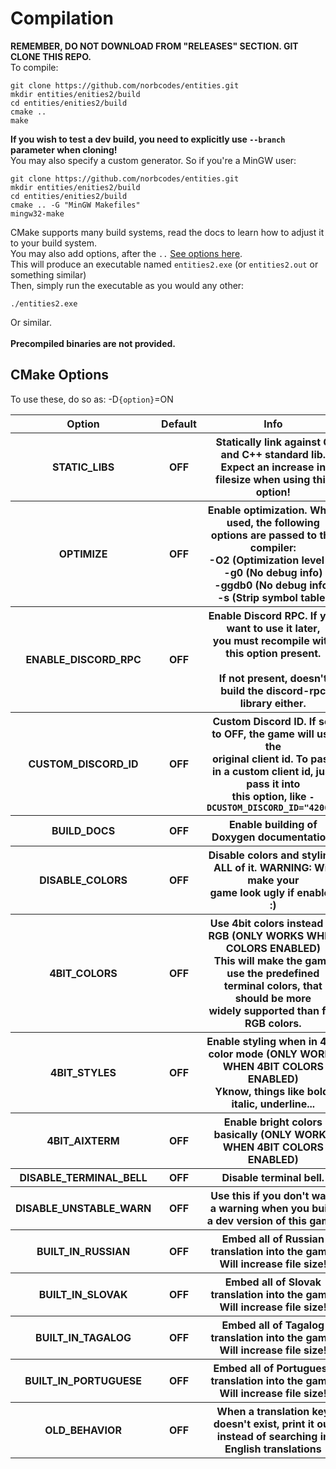 <h1>Compilation</h1>
<p>
<b>REMEMBER, DO NOT DOWNLOAD FROM "RELEASES" SECTION. GIT CLONE THIS REPO.</b><br>
To compile:
<pre><code>git clone https://github.com/norbcodes/entities.git
mkdir entities/enities2/build
cd entities/enities2/build
cmake ..
make
</code></pre>
<b>If you wish to test a dev build, you need to explicitly use <code>--branch</code> parameter when cloning!</b><br>
You may also specify a custom generator. So if you're a MinGW user:
<pre><code>git clone https://github.com/norbcodes/entities.git
mkdir entities/enities2/build
cd entities/enities2/build
cmake .. -G "MinGW Makefiles"
mingw32-make
</code></pre>
CMake supports many build systems, read the docs to learn how to adjust it to your build system.<br>
You may also add options, after the <code>..</code> <a href="#options">See options here</a>.<br>
This will produce an executable named <code>entities2.exe</code> (or <code>entities2.out</code> or something similar)
<br>
Then, simply run the executable as you would any other:
<pre><code>./entities2.exe</code></pre>
Or similar.<br><br>
<b>Precompiled binaries are not provided.</b>
</p>

<a id="options"></a>
<h2>CMake Options</h2>
<p>To use these, do so as: -D<code>{option}</code>=ON</p>
<table>
    <tr>
        <th>Option</th>
        <th>Default</th>
        <th>Info</th>
    </tr>
    <tr>
        <th>STATIC_LIBS</th>
        <th>OFF</th>
        <th>Statically link against C and C++ standard lib.<br>Expect an increase in filesize when using this option!</th>
    </tr>
    <tr>
        <th>OPTIMIZE</th>
        <th>OFF</th>
        <th>Enable optimization. When used, the following<br>options are passed to the compiler:<br><b>-O2</b> (Optimization level 2)<br><b>-g0</b> (No debug info)<br><b>-ggdb0</b> (No debug info)<br><b>-s</b> (Strip symbol table)</th>
    </tr>
    <tr>
        <th>ENABLE_DISCORD_RPC</th>
        <th>OFF</th>
        <th>Enable Discord RPC. If you want to use it later,<br>you must recompile with this option present.<br><br>If not present, doesn't build the discord-rpc library either.</th>
    </tr>
    <tr>
        <th>CUSTOM_DISCORD_ID</th>
        <th>OFF</th>
        <th>Custom Discord ID. If set to OFF, the game will use the<br> original client id. To pass in a custom client id, just pass it into<br> this option, like <code>-DCUSTOM_DISCORD_ID="42069"</code></th>
    </tr>
    <tr>
        <th>BUILD_DOCS</th>
        <th>OFF</th>
        <th>Enable building of Doxygen documentation.</th>
    </tr>
    <tr>
        <th>DISABLE_COLORS</th>
        <th>OFF</th>
        <th>Disable colors and styling. ALL of it. WARNING: Will make your<br>game look ugly if enabled :)</th>
    </tr>
    <tr>
        <th>4BIT_COLORS</th>
        <th>OFF</th>
        <th>Use 4bit colors instead of RGB (ONLY WORKS WHEN COLORS ENABLED)<br>This will make the game use the predefined terminal colors, that should be more<br>widely supported than full RGB colors.</th>
    </tr>
    <tr>
        <th>4BIT_STYLES</th>
        <th>OFF</th>
        <th>Enable styling when in 4Bit color mode (ONLY WORKS WHEN 4BIT COLORS ENABLED)<br>Yknow, things like bold, italic, underline...</th>
    </tr>
    <tr>
        <th>4BIT_AIXTERM</th>
        <th>OFF</th>
        <th>Enable bright colors basically (ONLY WORKS WHEN 4BIT COLORS ENABLED)</th>
    </tr>
    <tr>
        <th>DISABLE_TERMINAL_BELL</th>
        <th>OFF</th>
        <th>Disable terminal bell.</th>
    </tr>
    <tr>
        <th>DISABLE_UNSTABLE_WARN</th>
        <th>OFF</th>
        <th>Use this if you don't want a warning when you build a dev version of this game.</th>
    </tr>
    <tr>
        <th>BUILT_IN_RUSSIAN</th>
        <th>OFF</th>
        <th>Embed all of Russian translation into the game. Will increase file size!</th>
    </tr>
    <tr>
        <th>BUILT_IN_SLOVAK</th>
        <th>OFF</th>
        <th>Embed all of Slovak translation into the game. Will increase file size!</th>
    </tr>
    <tr>
        <th>BUILT_IN_TAGALOG</th>
        <th>OFF</th>
        <th>Embed all of Tagalog translation into the game. Will increase file size!</th>
    </tr>
    <tr>
        <th>BUILT_IN_PORTUGUESE</th>
        <th>OFF</th>
        <th>Embed all of Portuguese translation into the game. Will increase file size!</th>
    </tr>
    <tr>
        <th>OLD_BEHAVIOR</th>
        <th>OFF</th>
        <th>When a translation key doesn't exist, print it out instead of searching in English translations</th>
    </tr>
</table>